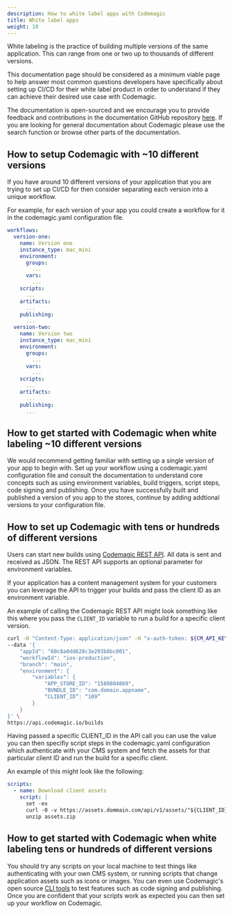 ```yaml
---
description: How to white label apps with Codemagic
title: White label apps
weight: 10
---
```


White labeling is the practice of building multiple versions of the same application. This can range from one or two up to thousands of different versions. 

This documentation page should be considered as a minimum viable page to help answer most common questions developers have specifically about setting up CI/CD for their white label product in order to understand if they can achieve their desired use case with Codemagic.

The documentation is open-sourced and we encourage you to provide feedback and contributions in the documentation GitHub repository [here](https://github.com/codemagic-ci-cd/codemagic-docs). If you are looking for general documentation about Codemagic please use the search function or browse other parts of the documentation. 

## How to setup Codemagic with ~10 different versions

If you have around 10 different versions of your application that you are trying to set up CI/CD for then consider separating each version into a unique workflow. 

For example, for each version of your app you could create a workflow for it in the codemagic.yaml configuration file. 

```yaml
workflows:
  version-one:
    name: Version one
    instance_type: mac_mini
    environment:
      groups:
        ...
      vars:
        ...
    scripts:
      ...
    artifacts:
      ...
    publishing:
      ...
  version-two:
    name: Version two
    instance_type: mac_mini
    environment:
      groups:
        ...
      vars:
        ...
    scripts:
      ...
    artifacts:
      ...
    publishing:
      ...
```

## How to get started with Codemagic when white labeling ~10 different versions

We would recommend getting familiar with setting up a single version of your app to begin with. Set up your workflow using a codemagic.yaml configuration file and consult the documentation to understand core concepts such as using environment variables, build triggers, script steps, code signing and publishing. Once you have successfully built and published a version of you app to the stores, continue by adding addtional versions to your configuration file. 

## How to set up Codemagic with tens or hundreds of different versions

Users can start new builds using [Codemagic REST API](../rest-api/codemagic-rest-api.md). All data is sent and received as JSON. The REST API supports an optional parameter for environment variables. 

If your application has a content management system for your customers you can leverage the API to trigger your builds and pass the client ID as an environment variable. 

An example of calling the Codemagic REST API might look something like this where you pass the `CLIENT_ID` variable to run a build for a specific client version. 


```bash
curl -H "Content-Type: application/json" -H "x-auth-token: ${CM_API_KEY}" \
--data '{
    "appId": "60c8a0dd628c3e293b8bc001", 
    "workflowId": "ios-production",
    "branch": "main", 
    "environment": { 
        "variables": { 
            "APP_STORE_ID": "1589804869",
            "BUNDLE_ID": "com.domain.appname",
            “CLIENT_ID”: “109”
        }
    }
}' \
https://api.codemagic.io/builds
```

Having passed a specific CLIENT_ID in the API call you can use the value you can then specifiy script steps in the codemagic.yaml configuration which authenticate with your CMS system and fetch the assets for that particular client ID and run the build for a specific client. 

An example of this might look like the following:

```yaml
scripts:
  - name: Download client assets
    script: |
      set -ex
      curl -0 -v https://assets.dommain.com/api/v1/assets/"${CLIENT_ID}"/ -H "Content-Type: application/zip" -H "Authorization: Bearer ${BEARER_TOKEN}" -o assets.zip
      unzip assets.zip
```

## How to get started with Codemagic when white labeling tens or hundreds of different versions

You should try any scripts on your local machine to test things like authenticating with your own CMS system, or running scripts that change application assets such as icons or images. You can even use Codemagic's open source [CLI tools](https://github.com/codemagic-ci-cd/cli-tools) to test features such as code signing and publishing. Once you are confident that your scripts work as expected you can then set up your workflow on Codemagic.  